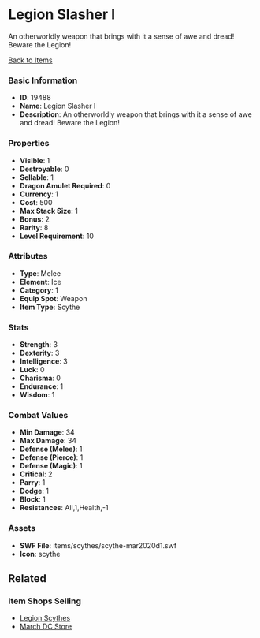 # Legion Slasher I

An otherworldly weapon that brings with it a sense of awe and dread! Beware the Legion!

[Back to Items](../items.md)

### Basic Information

- **ID**: 19488
- **Name**: Legion Slasher I
- **Description**: An otherworldly weapon that brings with it a sense of awe and dread! Beware the Legion!

### Properties

- **Visible**: 1
- **Destroyable**: 0
- **Sellable**: 1
- **Dragon Amulet Required**: 0
- **Currency**: 1
- **Cost**: 500
- **Max Stack Size**: 1
- **Bonus**: 2
- **Rarity**: 8
- **Level Requirement**: 10

### Attributes

- **Type**: Melee
- **Element**: Ice
- **Category**: 1
- **Equip Spot**: Weapon
- **Item Type**: Scythe

### Stats

- **Strength**: 3
- **Dexterity**: 3
- **Intelligence**: 3
- **Luck**: 0
- **Charisma**: 0
- **Endurance**: 1
- **Wisdom**: 1

### Combat Values

- **Min Damage**: 34
- **Max Damage**: 34
- **Defense (Melee)**: 1
- **Defense (Pierce)**: 1
- **Defense (Magic)**: 1
- **Critical**: 2
- **Parry**: 1
- **Dodge**: 1
- **Block**: 1
- **Resistances**: All,1,Health,-1

### Assets

- **SWF File**: items/scythes/scythe-mar2020d1.swf
- **Icon**: scythe

## Related

### Item Shops Selling

- [Legion Scythes](../item-shops/659-legion-scythes.md)
- [March DC Store](../item-shops/701-march-dc-store.md)

